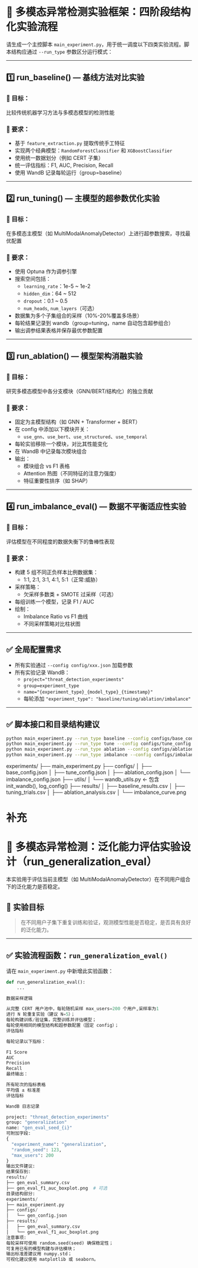 # 🧪 多模态异常检测实验框架：四阶段结构化实验流程

请生成一个主控脚本 `main_experiment.py`，用于统一调度以下四类实验流程。脚本结构应通过 `--run_type` 参数区分运行模式：

---

## 1️⃣ run_baseline() — 基线方法对比实验

### 🎯 目标：
比较传统机器学习方法与多模态模型的检测性能

### 📌 要求：
- 基于 `feature_extraction.py` 提取传统手工特征
- 实现两个经典模型：`RandomForestClassifier` 和 `XGBoostClassifier`
- 使用统一数据划分（例如 CERT 子集）
- 统一评估指标：F1, AUC, Precision, Recall
- 使用 WandB 记录每轮运行（group=baseline）

---

## 2️⃣ run_tuning() — 主模型的超参数优化实验

### 🎯 目标：
在多模态主模型（如 MultiModalAnomalyDetector）上进行超参数搜索，寻找最优配置

### 📌 要求：
- 使用 Optuna 作为调参引擎
- 搜索空间包括：
  - `learning_rate`：1e-5 ~ 1e-2
  - `hidden_dim`：64 ~ 512
  - `dropout`：0.1 ~ 0.5
  - `num_heads`, `num_layers`（可选）
- 数据集为多个子集组合的采样（10%-20%覆盖多场景）
- 每轮结果记录到 wandb（group=tuning，name 自动包含超参组合）
- 输出调参结果表格并保存最优参数配置

---

## 3️⃣ run_ablation() — 模型架构消融实验

### 🎯 目标：
研究多模态模型中各分支模块（GNN/BERT/结构化）的独立贡献

### 📌 要求：
- 固定为主模型结构（如 GNN + Transformer + BERT）
- 在 config 中添加以下模块开关：
  - `use_gnn`、`use_bert`、`use_structured`、`use_temporal`
- 每轮实验移除一个模块，对比其性能变化
- 在 WandB 中记录每次模块组合
- 输出：
  - 模块组合 vs F1 表格
  - Attention 热图（不同特征的注意力强度）
  - 特征重要性排序（如 SHAP）

---

## 4️⃣ run_imbalance_eval() — 数据不平衡适应性实验

### 🎯 目标：
评估模型在不同程度的数据失衡下的鲁棒性表现

### 📌 要求：
- 构建 5 组不同正负样本比例数据集：
  - 1:1, 2:1, 3:1, 4:1, 5:1（正常:威胁）
- 采样策略：
  - 欠采样多数类 + SMOTE 过采样（可选）
- 每组训练一个模型，记录 F1 / AUC
- 绘制：
  - Imbalance Ratio vs F1 曲线
  - 不同采样策略对比柱状图

---

## ✅ 全局配置需求

- 所有实验通过 `--config config/xxx.json` 加载参数
- 所有实验记录 WandB：
  - `project="threat_detection_experiments"`
  - `group=experiment_type`
  - `name="{experiment_type}_{model_type}_{timestamp}"`
  - 每轮添加 `"experiment_type": "baseline/tuning/ablation/imbalance"`

---

## ✅ 脚本接口和目录结构建议

```bash
python main_experiment.py --run_type baseline --config configs/base_config.json
python main_experiment.py --run_type tune --config configs/tune_config.json
python main_experiment.py --run_type ablation --config configs/ablation_config.json
python main_experiment.py --run_type imbalance --config configs/imbalance_config.json
```

experiments/
├── main_experiment.py
├── configs/
│   ├── base_config.json
│   ├── tune_config.json
│   ├── ablation_config.json
│   └── imbalance_config.json
├── utils/
│   └── wandb_utils.py  ← 包含 init_wandb(), log_config()
├── results/
│   ├── baseline_results.csv
│   ├── tuning_trials.csv
│   ├── ablation_analysis.csv
│   └── imbalance_curve.png

# 补充
# 🧪 多模态异常检测：泛化能力评估实验设计（run_generalization_eval）

本实验用于评估当前主模型（如 MultiModalAnomalyDetector）在不同用户组合下的泛化能力是否稳定。

## 🎯 实验目标
> 在不同用户子集下重复训练和验证，观测模型性能是否稳定，是否具有良好的泛化能力。
---

## ✅ 实验流程函数：`run_generalization_eval()`

请在 `main_experiment.py` 中新增此实验函数：

```python
def run_generalization_eval():
    ...

数据采样逻辑

从完整 CERT 用户池中，每轮随机采样 max_users=200 个用户,采样率为1
进行 N 轮重复实验（建议 N=5）；
每轮构建训练/验证集，完整训练并评估模型；
每轮使用相同的模型结构和超参数配置（固定 config）；
评估指标

每轮记录以下指标：

F1 Score
AUC
Precision
Recall
最终输出：

所有轮次的指标表格
平均值 ± 标准差
评估指标

WandB 日志记录

project: "threat_detection_experiments"
group: "generalization"
name: "gen_eval_seed_{i}"
可附加字段:
{
  "experiment_name": "generalization",
  "random_seed": 123,
  "max_users": 200
}
输出文件建议:
结果保存到:
results/
├── gen_eval_summary.csv
├── gen_eval_f1_auc_boxplot.png  # 可选
目录结构部分:
experiments/
├── main_experiment.py
├── configs/
│   └── gen_config.json
├── results/
│   ├── gen_eval_summary.csv
│   └── gen_eval_f1_auc_boxplot.png
注意事项:
每轮采样可使用 random.seed(seed) 确保稳定性；
可复用已有的模型构建与评估模块；
输出标准差建议用 numpy.std；
可视化建议使用 matplotlib 或 seaborn。